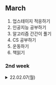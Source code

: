 
## March
  1. 업스테이지 적응하기
  2. 인공지능 공부하기
  3. 알고리즘 간간이 풀기
  4. CS 공부하기
  5. 운동하기
  6. 책읽기

### 2nd week

<details markdown="1">
<summary>22.02.07(월)</summary>
</br>

__업무__   
[ ] 온보딩

__공부__  
[ ] 알고리즘 1문제 풀기  
[ ] 인공지능  
[ ] C/C++ 노션 정리

</details>

